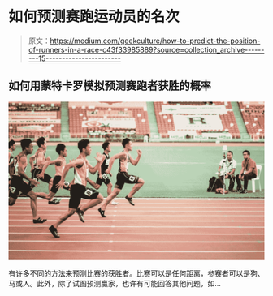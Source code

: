 # 如何预测赛跑运动员的名次

> 原文：<https://medium.com/geekculture/how-to-predict-the-position-of-runners-in-a-race-c43f33985889?source=collection_archive---------15----------------------->

## 如何用蒙特卡罗模拟预测赛跑者获胜的概率

![](img/9ebff0833c579386e2da2dd92aa8385b.png)

有许多不同的方法来预测比赛的获胜者。比赛可以是任何距离，参赛者可以是狗、马或人。此外，除了试图预测赢家，也许有可能回答其他问题，如…